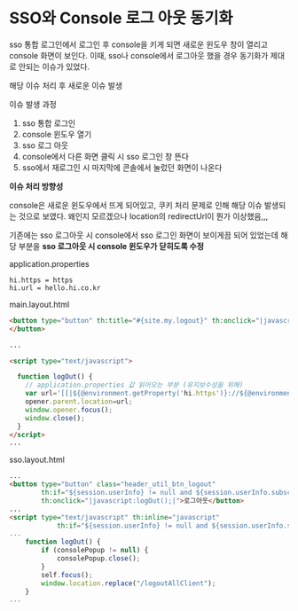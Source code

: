 # SSO와 Console 로그 아웃 동기화

sso 통합 로그인에서 로그인 후 console을 키게 되면 새로운 윈도우 창이 열리고 console 화면이 보인다. 이때, sso나 console에서 로그아웃 했을 경우 동기화가 제대로 안되는 이슈가 있었다.

해당 이슈 처리 후 새로운 이슈 발생

이슈 발생 과정

1. sso 통합 로그인
2. console 윈도우 열기
3. sso 로그 아웃
4. console에서 다른 화면 클릭 시 sso 로그인 창 뜬다
5. sso에서 재로그인 시 마지막에 콘솔에서 눌렀던 화면이 나온다



**이슈 처리 방향성**

console은 새로운 윈도우에서 뜨게 되어있고, 쿠키 처리 문제로 인해 해당 이슈 발생되는 것으로 보였다. 왜인지 모르겠으나 location의 redirectUrl이 뭔가 이상했음,,,

기존에는 sso 로그아웃 시 console에서 sso 로그인 화면이 보이게끔 되어 있었는데 해당 부분을 **sso 로그아웃 시 console 윈도우가 닫히도록 수정**





application.properties

```properties
hi.https = https
hi.url = hello.hi.co.kr
```



main.layout.html

```html
<button type="button" th:title="#{site.my.logout}" th:onclick="|javascript:logOut();|">logout
</button>  

...

<script type="text/javascript">

  function logOut() {
    // application.properties 값 읽어오는 부분 (유지보수성을 위해)
	var url='[[|${@environment.getProperty('hi.https')}://${@environment.getProperty('hi.url')}/logout|]]';
	opener.parent.location=url;
	window.opener.focus();
	window.close();
  }
</script> 
...
```



sso.layout.html

```html
...
<button type="button" class="header_util_btn_logout"
        th:if="${session.userInfo} != null and ${session.userInfo.subscribe} == true"
        th:onclick="|javascript:logOut();|">로그아웃</button>
...
<script type="text/javascript" th:inline="javascript"
            th:if="${session.userInfo} != null and ${session.userInfo.subscribe} == true">
...
	function logOut() {
		if (consolePopup != null) {
			consolePopup.close();
		}
		self.focus();
		window.location.replace("/logoutAllClient");
	}
...
```



